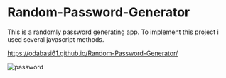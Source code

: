 # Random-Password-Generator

This is a randomly password generating app. To implement this project i used several javascript methods.

https://odabasi61.github.io/Random-Password-Generator/

![password](https://user-images.githubusercontent.com/114237174/216358539-ed65072a-5dbc-4965-ae1c-756683e7b9a0.png)
